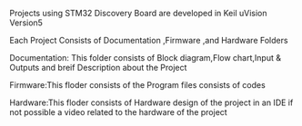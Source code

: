 Projects using STM32 Discovery Board are developed in Keil uVision Version5

Each Project Consists of Documentation ,Firmware ,and Hardware Folders

Documentation: This folder consists of Block diagram,Flow chart,Input & Outputs and breif Description about the Project

Firmware:This floder consists of the Program files consists of codes 

Hardware:This floder consists of Hardware design of the project in an IDE if not possible a video related to the hardware of the project
